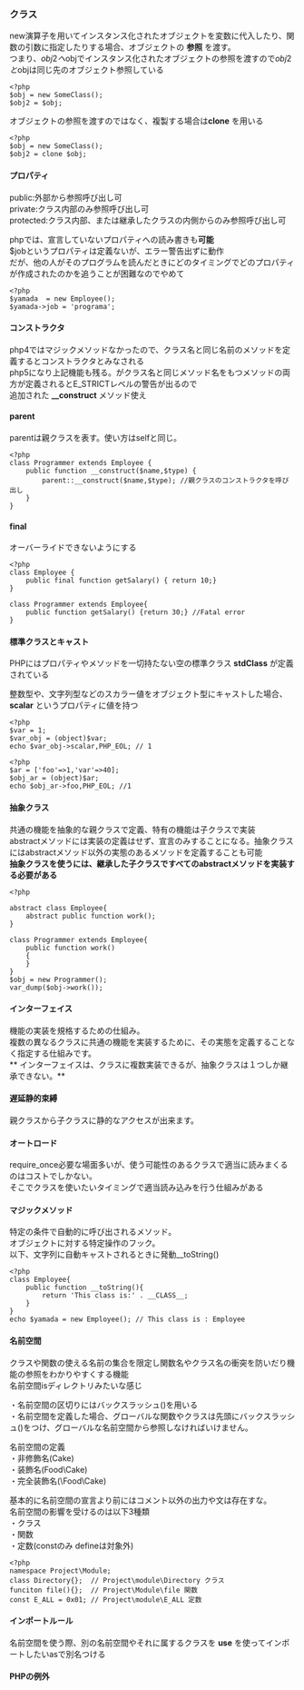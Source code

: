 ### クラス

new演算子を用いてインスタンス化されたオブジェクトを変数に代入したり、関数の引数に指定したりする場合、オブジェクトの **参照** を渡す。  
つまり、$obj2へ$objでインスタンス化されたオブジェクトの参照を渡すので$obj2と$objは同じ先のオブジェクト参照している  
```
<?php
$obj = new SomeClass();
$obj2 = $obj;
```
オブジェクトの参照を渡すのではなく、複製する場合は**clone** を用いる  
```
<?php
$obj = new SomeClass();
$obj2 = clone $obj;
```


#### プロパティ
public:外部から参照呼び出し可  
private:クラス内部のみ参照呼び出し可  
protected:クラス内部、または継承したクラスの内側からのみ参照呼び出し可  

phpでは、宣言していないプロパティへの読み書きも**可能**  
$jobというプロパティは定義ないが、エラー警告出ずに動作  
だが、他の人がそのプログラムを読んだときにどのタイミングでどのプロパティが作成されたのかを追うことが困難なのでやめて  
```
<?php
$yamada  = new Employee();
$yamada->job = 'programa';
```
#### コンストラクタ
php4ではマジックメソッドなかったので、クラス名と同じ名前のメソッドを定義するとコンストラクタとみなされる  
php5になり上記機能も残る。がクラス名と同じメソッド名をもつメソッドの両方が定義されるとE_STRICTレベルの警告が出るので  
追加された **__construct** メソッド使え  

#### parent
parentは親クラスを表す。使い方はselfと同じ。  
```
<?php
class Programmer extends Employee {
    public function __construct($name,$type) {
        parent::__construct($name,$type); //親クラスのコンストラクタを呼び出し
    }
}
```

#### final
オーバーライドできないようにする  
```
<?php
class Employee {
    public final function getSalary() { return 10;}
}

class Programmer extends Employee{
    public function getSalary() {return 30;} //Fatal error
}
```

#### 標準クラスとキャスト
PHPにはプロパティやメソッドを一切持たない空の標準クラス **stdClass** が定義されている  

整数型や、文字列型などのスカラー値をオブジェクト型にキャストした場合、 **scalar** というプロパティに値を持つ  
```
<?php
$var = 1;
$var_obj = (object)$var;
echo $var_obj->scalar,PHP_EOL; // 1 
```

```
<?php
$ar = ['foo'=>1,'var'=>40];
$obj_ar = (object)$ar;
echo $obj_ar->foo,PHP_EOL; //1

```

#### 抽象クラス
共通の機能を抽象的な親クラスで定義、特有の機能は子クラスで実装  
abstractメソッドには実装の定義はせず、宣言のみすることになる。抽象クラスにはabstractメソッド以外の実態のあるメソッドを定義することも可能  
**抽象クラスを使うには、継承した子クラスですべてのabstractメソッドを実装する必要がある**  

```
<?php

abstract class Employee{
    abstract public function work();
}

class Programmer extends Employee{
    public function work()
    {
    }
}
$obj = new Programmer();
var_dump($obj->work());
```

#### インターフェイス
機能の実装を規格するための仕組み。  
複数の異なるクラスに共通の機能を実装するために、その実態を定義することなく指定する仕組みです。  
** インターフェイスは、クラスに複数実装できるが、抽象クラスは１つしか継承できない。**  

#### 遅延静的束縛
親クラスから子クラスに静的なアクセスが出来ます。

#### オートロード
require_once必要な場面多いが、使う可能性のあるクラスで適当に読みまくるのはコストでしかない。  
そこでクラスを使いたいタイミングで適当読み込みを行う仕組みがある  


#### マジックメソッド
特定の条件で自動的に呼び出されるメソッド。  
オブジェクトに対する特定操作のフック。  
以下、文字列に自動キャストされるときに発動__toString()
```
<?php
class Employee{
    public function __toString(){
        return 'This class is:' . __CLASS__;
    }
}
echo $yamada = new Employee(); // This class is : Employee
```

#### 名前空間
クラスや関数の使える名前の集合を限定し関数名やクラス名の衝突を防いだり機能の参照をわかりやすくする機能  
名前空間isディレクトリみたいな感じ  

・名前空間の区切りにはバックスラッシュ(\)を用いる  
・名前空間を定義した場合、グローバルな関数やクラスは先頭にバックスラッシュ(\)をつけ、グローバルな名前空間から参照しなければいけません。  

名前空間の定義  
・非修飾名(Cake)  
・装飾名(Food\Cake)  
・完全装飾名(\Food\Cake)  

基本的に名前空間の宣言より前にはコメント以外の出力や文は存在すな。  
名前空間の影響を受けるのは以下3種類  
・クラス  
・関数  
・定数(constのみ defineは対象外)  


```
<?php
namespace Project\Module;
class Directory{};  // Project\module\Directory クラス
funciton file(){};  // Project\Module\file 関数
const E_ALL = 0x01; // Project\module\E_ALL 定数
```

#### インポートルール
名前空間を使う際、別の名前空間やそれに属するクラスを **use** を使ってインポートしたいasで別名つける  

#### PHPの例外

